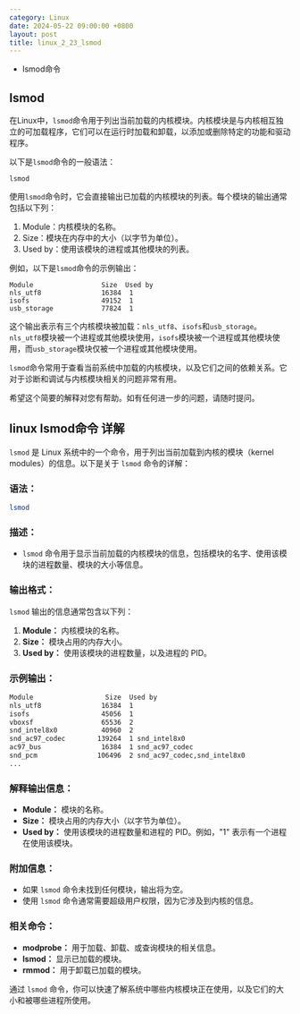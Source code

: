 ```yaml
---
category: Linux
date: 2024-05-22 09:00:00 +0800
layout: post
title: linux_2_23_lsmod
---
```


+ lsmod命令

## lsmod

<!-- + lsmod - Show the status of modules in the Linux Kernel -->

在Linux中，`lsmod`命令用于列出当前加载的内核模块。内核模块是与内核相互独立的可加载程序，它们可以在运行时加载和卸载，以添加或删除特定的功能和驱动程序。

以下是`lsmod`命令的一般语法：

```
lsmod
```

使用`lsmod`命令时，它会直接输出已加载的内核模块的列表。每个模块的输出通常包括以下列：

1. Module：内核模块的名称。
2. Size：模块在内存中的大小（以字节为单位）。
3. Used by：使用该模块的进程或其他模块的列表。

例如，以下是`lsmod`命令的示例输出：

```
Module                 Size  Used by
nls_utf8               16384  1
isofs                  49152  1
usb_storage            77824  1
```

这个输出表示有三个内核模块被加载：`nls_utf8`、`isofs`和`usb_storage`。`nls_utf8`模块被一个进程或其他模块使用，`isofs`模块被一个进程或其他模块使用，而`usb_storage`模块仅被一个进程或其他模块使用。

`lsmod`命令常用于查看当前系统中加载的内核模块，以及它们之间的依赖关系。它对于诊断和调试与内核模块相关的问题非常有用。

希望这个简要的解释对您有帮助。如有任何进一步的问题，请随时提问。

## linux lsmod命令 详解

`lsmod` 是 Linux 系统中的一个命令，用于列出当前加载到内核的模块（kernel modules）的信息。以下是关于 `lsmod` 命令的详解：

### 语法：

```bash
lsmod
```

### 描述：

- `lsmod` 命令用于显示当前加载的内核模块的信息，包括模块的名字、使用该模块的进程数量、模块的大小等信息。

### 输出格式：

`lsmod` 输出的信息通常包含以下列：

1. **Module：** 内核模块的名称。
2. **Size：** 模块占用的内存大小。
3. **Used by：** 使用该模块的进程数量，以及进程的 PID。

### 示例输出：

```bash
Module                  Size  Used by
nls_utf8               16384  1
isofs                  45056  1
vboxsf                 65536  2
snd_intel8x0           40960  2
snd_ac97_codec        139264  1 snd_intel8x0
ac97_bus               16384  1 snd_ac97_codec
snd_pcm               106496  2 snd_ac97_codec,snd_intel8x0
...
```

### 解释输出信息：

- **Module：** 模块的名称。
- **Size：** 模块占用的内存大小（以字节为单位）。
- **Used by：** 使用该模块的进程数量和进程的 PID。例如，"1" 表示有一个进程在使用该模块。

### 附加信息：

- 如果 `lsmod` 命令未找到任何模块，输出将为空。
- 使用 `lsmod` 命令通常需要超级用户权限，因为它涉及到内核的信息。

### 相关命令：

- **modprobe：** 用于加载、卸载、或查询模块的相关信息。
- **lsmod：** 显示已加载的模块。
- **rmmod：** 用于卸载已加载的模块。

通过 `lsmod` 命令，你可以快速了解系统中哪些内核模块正在使用，以及它们的大小和被哪些进程所使用。